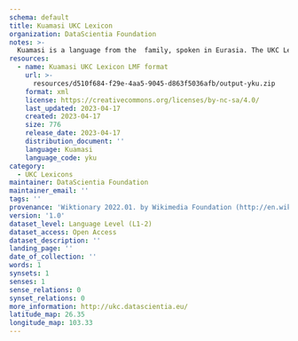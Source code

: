 ```yaml
---
schema: default
title: Kuamasi UKC Lexicon
organization: DataScientia Foundation
notes: >-
  Kuamasi is a language from the  family, spoken in Eurasia. The UKC Lexicon of Kuamasi is represented as a lexico-semantic network. It consists of words, word senses, synsets, as well as sense-level and synset-level relationships.
resources:
  - name: Kuamasi UKC Lexicon LMF format
    url: >-
      resources/d510f684-f29e-4aa5-9045-d863f5036afb/output-yku.zip
    format: xml
    license: https://creativecommons.org/licenses/by-nc-sa/4.0/
    last_updated: 2023-04-17
    created: 2023-04-17
    size: 776
    release_date: 2023-04-17
    distribution_document: ''
    language: Kuamasi
    language_code: yku
category:
  - UKC Lexicons
maintainer: DataScientia Foundation
maintainer_email: ''
tags: ''
provenance: 'Wiktionary 2022.01. by Wikimedia Foundation (http://en.wiktionary.org); Princeton WordNet 2.1 by Princeton University (https://wordnet.princeton.edu)'
version: '1.0'
dataset_level: Language Level (L1-2)
dataset_access: Open Access
dataset_description: ''
landing_page: ''
date_of_collection: ''
words: 1
synsets: 1
senses: 1
sense_relations: 0
synset_relations: 0
more_information: http://ukc.datascientia.eu/
latitude_map: 26.35
longitude_map: 103.33
---
```


